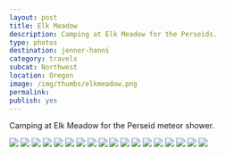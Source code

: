 ```yaml
---
layout: post
title: Elk Meadow
description: Camping at Elk Meadow for the Perseids.
type: photos
destination: jenner-hanni
category: travels
subcat: Northwest
location: Oregon
image: /img/thumbs/elkmeadow.png
permalink: 
publish: yes
---
```


Camping at Elk Meadow for the Perseid meteor shower.

<img src="https://jenner.smugmug.com/Elk-Meadow/i-sv4TdbZ/0/L/IMG_3221-L.jpg">

<img src="https://jenner.smugmug.com/Elk-Meadow/i-W84bmh2/0/L/IMG_3220-L.jpg">

<img src="https://jenner.smugmug.com/Elk-Meadow/i-d8pbxrQ/0/L/IMG_3224-L.jpg">

<img src="https://jenner.smugmug.com/Elk-Meadow/i-MFC2Bcx/0/L/IMG_3225-L.jpg">

<img src="https://jenner.smugmug.com/Elk-Meadow/i-zmDD4dQ/0/L/IMG_3232-L.jpg">

<img src="https://jenner.smugmug.com/Elk-Meadow/i-KhrXBrs/0/L/IMG_3234-L.jpg">

<img src="https://jenner.smugmug.com/Elk-Meadow/i-nsTjvJP/0/L/IMG_3243-L.jpg">

<img src="https://jenner.smugmug.com/Elk-Meadow/i-RkmRD5c/0/M/IMG_3263-M.jpg" class="vertimg">

<img src="https://jenner.smugmug.com/Elk-Meadow/i-RcdB8Pj/0/M/IMG_3272-M.jpg" class="vertimg">

<img src="https://jenner.smugmug.com/Elk-Meadow/i-SL4mHM9/0/L/IMG_3266-L.jpg">

<img src="https://jenner.smugmug.com/Elk-Meadow/i-c4zBrjq/0/M/IMG_3288-M.jpg" class="vertimg">

<img src="https://jenner.smugmug.com/Elk-Meadow/i-mgxqn2d/0/M/IMG_3291-M.jpg" class="vertimg">

<img src="https://jenner.smugmug.com/Elk-Meadow/i-hvt9qzt/0/L/IMG_3290-L.jpg">

<img src="https://jenner.smugmug.com/Elk-Meadow/i-LTMXWj6/0/L/IMG_3295-L.jpg">

<img src="https://jenner.smugmug.com/Elk-Meadow/i-tZCsZVQ/0/L/IMG_3296-L.jpg">

<img src="https://jenner.smugmug.com/Elk-Meadow/i-ZPM7LCN/0/L/IMG_3298-L.jpg">

<img src="https://jenner.smugmug.com/Elk-Meadow/i-dwVCww4/0/L/IMG_3299-L.jpg">

<img src="https://jenner.smugmug.com/Elk-Meadow/i-GMWzSzZ/0/L/IMG_3301-L.jpg">
